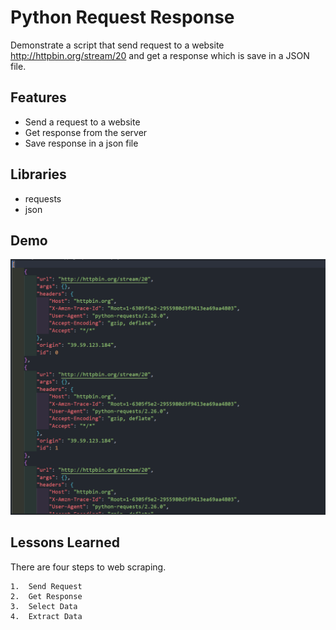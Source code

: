 
# Python Request Response

Demonstrate a script that send request to a website http://httpbin.org/stream/20 and get a response which is save in a JSON file.
## Features

- Send a request to a website
- Get response from the server
- Save response in a json file
## Libraries

- requests
- json
## Demo

![Data Output](https://github.com/SulemanMughal/Python-Request-Demo/blob/main/demo.PNG)
## Lessons Learned

There are four steps to web scraping.

    1.  Send Request
    2.  Get Response
    3.  Select Data
    4.  Extract Data


